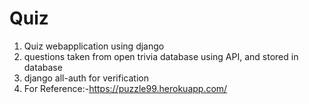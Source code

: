 # Quiz
1. Quiz webapplication using django
2. questions taken from open trivia database using API, and stored in database
3.  django all-auth for verification
4.  For Reference:-https://puzzle99.herokuapp.com/

